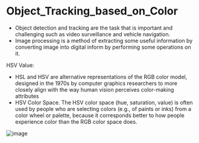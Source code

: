 # Object_Tracking_based_on_Color

- Object detection and tracking are the task that is important and challenging such as video surveillance and vehicle navigation.
- Image processing is a method of extracting some useful information by converting image into digital inform by performing some operations on it. 

HSV Value:
- HSL and HSV are alternative representations of the RGB color model, designed in the 1970s by computer graphics researchers to more closely align with the way human vision perceives color-making attributes
- HSV Color Space. The HSV color space (hue, saturation, value) is often used by people who are selecting colors (e.g., of paints or inks) from a color wheel or palette, because it corresponds better to how people experience color than the RGB color space does.


![image](https://github.com/saurabhPendam/Object_Tracking_based_on_Color/assets/86524882/7430616f-cb07-41bf-93fd-6c9540c9f4b3)
